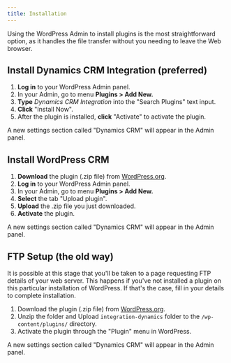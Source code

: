 ```yaml
---
title: Installation
---
```


Using the WordPress Admin to install plugins is the most straightforward option, as it handles the file transfer without you needing to leave the Web browser.

## Install Dynamics CRM Integration (preferred)

1. **Log in** to your WordPress Admin panel.
1. In your Admin, go to menu **Plugins > Add New.**
1. **Type** *Dynamics CRM Integration* into the "Search Plugins" text input.
1. **Click** "Install Now".
1. After the plugin is installed, **click** "Activate" to activate the plugin.

A new settings section called "Dynamics CRM" will appear in the Admin panel.

## Install WordPress CRM

1. **Download** the plugin (.zip file) from [WordPress.org](https://wordpress.org/plugins/integration-dynamics/).
1. **Log in** to your WordPress Admin panel.
1. In your Admin, go to menu **Plugins > Add New.**
1. **Select** the tab "Upload plugin".
1. **Upload** the .zip file you just downloaded.
1. **Activate** the plugin.

A new settings section called "Dynamics CRM" will appear in the Admin panel.

## FTP Setup (the old way)

It is possible at this stage that you'll be taken to a page requesting FTP details of your web server. This happens if you've not installed a plugin on this particular installation of WordPress. If that's the case, fill in your details to complete installation.

1. Download the plugin (.zip file) from [WordPress.org](https://wordpress.org/plugins/integration-dynamics/).
1. Unzip the folder and Upload `integration-dynamics` folder to the `/wp-content/plugins/` directory.
1. Activate the plugin through the "Plugin" menu in WordPress.

A new settings section called "Dynamics CRM" will appear in the Admin panel.
